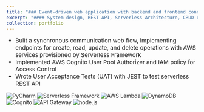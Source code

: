 ```yaml
---
title: "### Event-driven web application with backend and frontend connectivity"
excerpt: "#### System design, REST API, Serverless Architecture, CRUD operations, Backend, User Acceptance Tests<br/>"
collection: portfolio
---
```

<ul>
    <li style="font-size:15px">Built a synchronous communication web flow, implementing endpoints for create, read, update, and delete operations with AWS services provisioned by Serverless Framework</li>
    <li style="font-size:15px">Implemented AWS Cognito User Pool Authorizer and IAM policy for Access Control</li>
    <li style="font-size:15px">Wrote User Acceptance Tests (UAT) with JEST to test serverless REST API</li>
</ul>

<p style="margin-top:10px">
    <img src="https://img.shields.io/badge/PyCharm-olive" alt="PyCharm">
    <img src="https://img.shields.io/badge/Serverless%20Framework-cornflowerblue" alt="Serverless Framework">
    <img src="https://img.shields.io/badge/AWS%20Lambda-cornflowerblue" alt="AWS Lambda">
    <img src="https://img.shields.io/badge/DynamoDB-navy" alt="DynamoDB">
    <img src="https://img.shields.io/badge/Cognito-orchid" alt="Cognito">
    <img src="https://img.shields.io/badge/API%20Gateway-purple" alt="API Gateway">
    <img src="https://img.shields.io/badge/node.js-violet" alt="node.js">
</p>